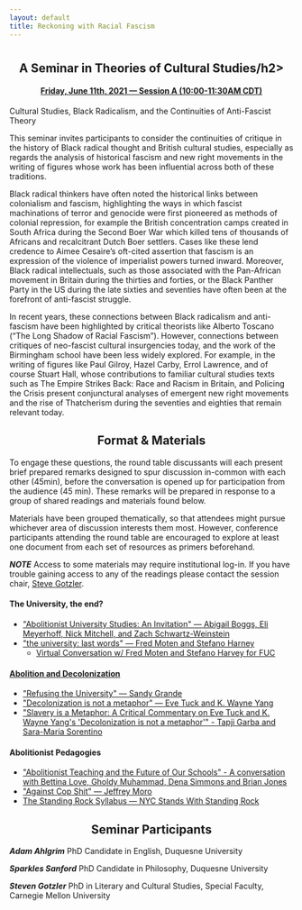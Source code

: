 ```yaml
---
layout: default
title: Reckoning with Racial Fascism
---
```


<div class="home" id="home">
  <h1 class="pageTitle"></h1>
</div>

<div align="center">
  <h2>A Seminar in Theories of Cultural Studies/h2>
  <h4> <a href="https://docs.google.com/document/d/18HEW_27VDtM16T-CtSQkqi6ZSH8nTQ_nRAT15qp1G8c/edit#bookmark=id.gdr07gurzxlu" target="_blank"> Friday, June 11th, 2021 — Session A (10:00-11:30AM CDT)</a></h4>
</div>

  Cultural Studies, Black Radicalism, and the Continuities of Anti-Fascist Theory

This seminar  invites participants to consider the continuities of critique in the history of Black radical thought and British cultural studies, especially as regards the analysis of historical fascism and new right movements in the writing of figures whose work has been influential across both of these traditions.

Black radical thinkers have often noted the historical links between colonialism and fascism, highlighting the ways in which fascist machinations of terror and genocide were first pioneered as methods of colonial repression, for example the British concentration camps created in South Africa during the Second Boer War which killed tens of thousands of Africans and recalcitrant Dutch Boer settlers. Cases like these lend credence to Aimee Cesaire’s oft-cited assertion that fascism is an expression of the violence of imperialist powers turned inward. Moreover, Black radical intellectuals, such as those associated with the Pan-African movement in Britain during the thirties and forties, or the Black Panther Party in the US during the late sixties and seventies have often been at the forefront of anti-fascist struggle.

In recent years,  these connections between Black radicalism and anti-fascism have been highlighted by critical theorists like Alberto Toscano (“The Long Shadow of Racial Fascism”). However, connections between critiques of neo-fascist cultural insurgencies today, and the work of the Birmingham school have been less widely explored.  For example, in the writing of figures like Paul Gilroy, Hazel Carby, Errol Lawrence, and of course Stuart Hall, whose contributions to familiar cultural studies texts such as The Empire Strikes Back: Race and Racism in Britain, and Policing the Crisis present conjunctural analyses of emergent new right movements and the rise of Thatcherism during the seventies and eighties that  remain relevant today. 

<div align="center">
  <h2>Format & Materials</h2>
</div>

To engage these questions, the round table discussants will each present brief prepared remarks designed to spur discussion in-common with each other (45min), before the conversation is opened up for participation from the audience (45 min). These remarks will be prepared in response to a group of shared readings and materials found below.

Materials have been grouped thematically, so that attendees might pursue whichever area of discussion interests them most. However, conference participants attending the round table are encouraged to explore at least one document from each set of resources as primers beforehand.

***NOTE*** Access to some materials may require institutional log-in. If you have trouble gaining access to any of the readings please contact the session chair, [Steve Gotzler](mailto:sgotzler@andrew.cmu.edu).

#### The University, the end?
- <a href="https://abolition.university/wp-content/uploads/2019/08/Abolitionist-University-Studies_-An-Invitation-Release-1-version.pdf" target="_blank">"Abolitionist University Studies: An Invitation" — Abigail Boggs, Eli Meyerhoff, Nick Mitchell, and Zach Schwartz-Weinstein</a>
- <a href="https://anthropology.fas.harvard.edu/files/anthrodept/files/the_university_last_words_fred_moten_and_stefano_harney.pdf" target="_blank">"the university: last words" — Fred Moten and Stefano Harney</a>
  - <a href="https://www.youtube.com/watch?v=zqWMejD_XU8" target="_blank">Virtual Conversation w/ Fred Moten and Stefano Harvey for FUC

#### Abolition and Decolonization
- <a href="https://www.academia.edu/37026360/Refusing_the_University" target="_blank">"Refusing the University" — Sandy Grande</a>
- <a href="https://clas.osu.edu/sites/clas.osu.edu/files/Tuck%20and%20Yang%202012%20Decolonization%20is%20not%20a%20metaphor.pdf" target="_blank">"Decolonization is not a metaphor" — Eve Tuck and K. Wayne Yang</a>
- <a href="https://onlinelibrary.wiley.com/doi/epdf/10.1111/anti.12615" target="_blank">"Slavery is a Metaphor: A Critical Commentary on Eve Tuck and K. Wayne Yang's 'Decolonization is not a metaphor'" - Tapji Garba and Sara-Maria Sorentino</a>

#### Abolitionist Pedagogies
- <a href="https://www.youtube.com/watch?v=uJZ3RPJ2rNc" target="_blank">"Abolitionist Teaching and the Future of Our Schools" - A conversation with Bettina Love, Gholdy Muhammad, Dena Simmons and Brian Jones</a>
- <a href="https://jeffreymoro.com/blog/2020-02-13-against-cop-shit/" target="_blank">"Against Cop Shit" — Jeffrey Moro</a>
- <a href="https://nycstandswithstandingrock.wordpress.com/standingrocksyllabus/" target="_blank">The Standing Rock Syllabus — NYC Stands With Standing Rock</a>
  
<div align="center">
  <h2>Seminar Participants</h2>
</div>

***Adam Ahlgrim*** PhD Candidate in English, Duquesne University

***Sparkles Sanford*** PhD Candidate in Philosophy, Duquesne University 

***Steven Gotzler*** PhD in Literary and Cultural Studies, Special Faculty, Carnegie Mellon University
